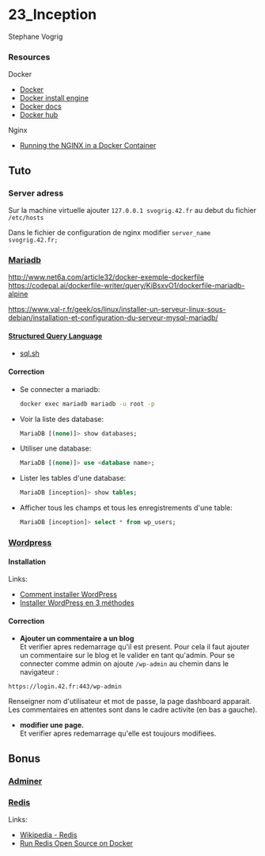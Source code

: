 # 23_Inception
Stephane Vogrig


### Resources
Docker

- [Docker](https://www.docker.com/)
- [Docker install engine](https://docs.docker.com/engine/install/ubuntu/)
- [Docker docs](https://docs.docker.com/)
- [Docker hub](https://hub.docker.com/)

Nginx

- [Running the NGINX in a Docker Container](https://hub.docker.com/)

## Tuto

### Server adress
Sur la machine virtuelle ajouter `127.0.0.1 svogrig.42.fr` au debut du fichier `/etc/hosts`

Dans le fichier de configuration de nginx modifier `server_name svogrig.42.fr;`

### [Mariadb](https://fr.wikipedia.org/wiki/MariaDB)
http://www.net6a.com/article32/docker-exemple-dockerfile
https://codepal.ai/dockerfile-writer/query/KiBsxvO1/dockerfile-mariadb-alpine

https://www.val-r.fr/geek/os/linux/installer-un-serveur-linux-sous-debian/installation-et-configuration-du-serveur-mysql-mariadb/

#### [Structured Query Language](https://fr.wikipedia.org/wiki/Structured_Query_Language)
- [sql.sh](https://sql.sh/cours/select)

#### Correction

- Se connecter a mariadb:
	```sh
	docker exec mariadb mariadb -u root -p
	```
- Voir la liste des database:
	```sql
	MariaDB [(none)]> show databases;
	```
- Utiliser une database:
	```sql
	MariaDB [(none)]> use <database name>;
	```
- Lister les tables d'une database:
	```sql
	MariaDB [inception]> show tables;
	```

- Afficher tous les champs et tous les enregistrements d'une table:
	```sql
	MariaDB [inception]> select * from wp_users;
	```

### [Wordpress](https://fr.wordpress.org/)
#### Installation
Links:
- [Comment installer WordPress](https://fr.wordpress.org/support/article/how-to-install-wordpress/)
- [Installer WordPress en 3 méthodes](https://wpformation.com/installer-wordpress/)

#### Correction
- **Ajouter un commentaire a un blog**  
Et verifier apres redemarrage qu'il est present.
Pour cela il faut ajouter un commentaire sur le blog et le valider en tant qu'admin.
Pour se connecter comme admin on ajoute `/wp-admin` au chemin dans le navigateur :
```
https://login.42.fr:443/wp-admin
```
Renseigner nom d'utilisateur et mot de passe, la page dashboard apparait. Les commentaires en attentes sont dans le cadre activite (en bas a gauche).
- **modifier une page.**  
Et verifier apres redemarrage qu'elle est toujours modifiees.

## Bonus
### [Adminer](https://www.adminer.org/en/)

### [Redis]()
Links:  
- [Wikipedia - Redis](https://fr.wikipedia.org/wiki/Redis)
- [Run Redis Open Source on Docker](https://redis.io/docs/latest/operate/oss_and_stack/install/install-stack/docker/)